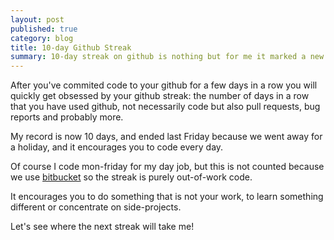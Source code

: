 ```yaml
---
layout: post
published: true
category: blog
title: 10-day Github Streak
summary: 10-day streak on github is nothing but for me it marked a new record.
---
```

After you've commited code to your github for a few days in a row you will quickly get obsessed by your github streak: the number of days in a row that you have used github, not necessarily code but also pull requests, bug reports and probably more.

My record is now 10 days, and ended last Friday because we went away for a holiday, and it encourages you to code every day.

Of course I code mon-friday for my day job, but this is not counted because we use [bitbucket](https://bitbucket.org/) so the streak is purely out-of-work code.

It encourages you to do something that is not your work, to learn something different or concentrate on side-projects.

Let's see where the next streak will take me!
